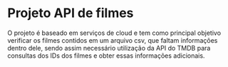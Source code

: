 # Projeto API de filmes

O projeto é baseado em serviços de cloud e tem como principal objetivo verificar os filmes contidos em um arquivo csv, que faltam informações dentro dele, 
sendo assim necessário utilização da API do TMDB para consultas dos IDs dos filmes e obter essas informações adicionais.

